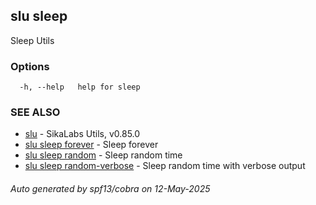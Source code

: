 ## slu sleep

Sleep Utils

### Options

```
  -h, --help   help for sleep
```

### SEE ALSO

* [slu](slu.md)	 - SikaLabs Utils, v0.85.0
* [slu sleep forever](slu_sleep_forever.md)	 - Sleep forever
* [slu sleep random](slu_sleep_random.md)	 - Sleep random time
* [slu sleep random-verbose](slu_sleep_random-verbose.md)	 - Sleep random time with verbose output

###### Auto generated by spf13/cobra on 12-May-2025
